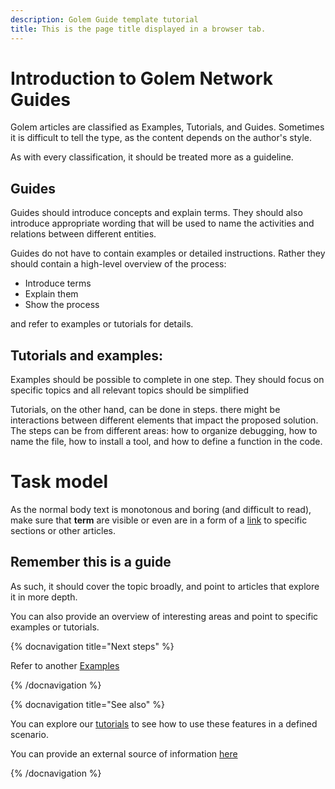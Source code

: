 ```yaml
---
description: Golem Guide template tutorial
title: This is the page title displayed in a browser tab.
---
```


# Introduction to Golem Network Guides

Golem articles are classified as Examples, Tutorials, and Guides. Sometimes it is difficult to tell the type, as the content depends on the author's style.

As with every classification, it should be treated more as a guideline.

## Guides

Guides should introduce concepts and explain terms. They should also introduce appropriate wording that will be used to name the activities and relations between different entities.

Guides do not have to contain examples or detailed instructions. Rather they should contain a high-level overview of the process:

- Introduce terms
- Explain them
- Show the process

and refer to examples or tutorials for details.

## Tutorials and examples:

Examples should be possible to complete in one step. They should focus on specific topics and all relevant topics should be simplified

Tutorials, on the other hand, can be done in steps. there might be interactions between different elements that impact the proposed solution.
The steps can be from different areas: how to organize debugging, how to name the file, how to install a tool, and how to define a function in the code.

# Task model

As the normal body text is monotonous and boring (and difficult to read), make sure that **term** are visible or even are in a form of a [link](#task-model) to specific sections or other articles.

## Remember this is a guide

As such, it should cover the topic broadly, and point to articles that explore it in more depth.

You can also provide an overview of interesting areas and point to specific examples or tutorials.

{% docnavigation title="Next steps" %}

Refer to another [Examples](/docs/templates/example-template)

{% /docnavigation %}

{% docnavigation title="See also" %}

You can explore our [tutorials](/docs/templates/tutorial-template) to see how to use these features in a defined scenario.

You can provide an external source of information [here](https://github.com)

{% /docnavigation %}
